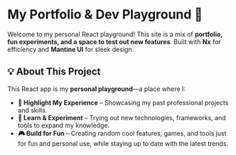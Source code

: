 # My Portfolio & Dev Playground 🚀

Welcome to my personal React playground! This site is a mix of **portfolio, fun experiments, and a space to test out new features**. Built with **Nx** for efficiency and **Mantine UI** for sleek design.

## 💡 About This Project

This React app is my **personal playground**—a place where I:

- **💼 Highlight My Experience** – Showcasing my past professional projects and skills.
- **🧪 Learn & Experiment** – Trying out new technologies, frameworks, and tools to expand my knowledge.
- **🎮 Build for Fun** – Creating random cool features, games, and tools just for fun and personal use, while staying up to date with the latest trends.
